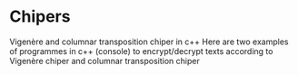 # Chipers
Vigenère and columnar transposition chiper in c++
Here are two examples of programmes in c++ (console) to encrypt/decrypt texts according to Vigenère chiper and columnar transposition chiper
